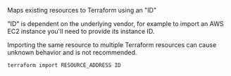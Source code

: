 

Maps existing resources to Terraform using an "ID"

"ID" is dependent on the underlying vendor, for example to import an AWS EC2 instance you'll need to provide its instance ID.

Importing the same resource to multiple Terraform resources can cause unknown behavior and is not recommended.

```
terraform import RESOURCE_ADDRESS ID
```